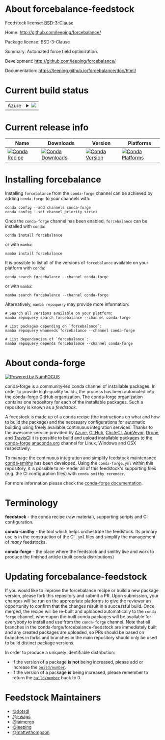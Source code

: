 About forcebalance-feedstock
============================

Feedstock license: [BSD-3-Clause](https://github.com/conda-forge/forcebalance-feedstock/blob/main/LICENSE.txt)

Home: http://github.com/leeping/forcebalance/

Package license: BSD-3-Clause

Summary: Automated force field optimization.

Development: http://github.com/leeping/forcebalance/

Documentation: https://leeping.github.io/forcebalance/doc/html/

Current build status
====================


<table>
    
  <tr>
    <td>Azure</td>
    <td>
      <details>
        <summary>
          <a href="https://dev.azure.com/conda-forge/feedstock-builds/_build/latest?definitionId=10229&branchName=main">
            <img src="https://dev.azure.com/conda-forge/feedstock-builds/_apis/build/status/forcebalance-feedstock?branchName=main">
          </a>
        </summary>
        <table>
          <thead><tr><th>Variant</th><th>Status</th></tr></thead>
          <tbody><tr>
              <td>linux_64_numpy1.22python3.10.____cpython</td>
              <td>
                <a href="https://dev.azure.com/conda-forge/feedstock-builds/_build/latest?definitionId=10229&branchName=main">
                  <img src="https://dev.azure.com/conda-forge/feedstock-builds/_apis/build/status/forcebalance-feedstock?branchName=main&jobName=linux&configuration=linux%20linux_64_numpy1.22python3.10.____cpython" alt="variant">
                </a>
              </td>
            </tr><tr>
              <td>linux_64_numpy1.22python3.8.____cpython</td>
              <td>
                <a href="https://dev.azure.com/conda-forge/feedstock-builds/_build/latest?definitionId=10229&branchName=main">
                  <img src="https://dev.azure.com/conda-forge/feedstock-builds/_apis/build/status/forcebalance-feedstock?branchName=main&jobName=linux&configuration=linux%20linux_64_numpy1.22python3.8.____cpython" alt="variant">
                </a>
              </td>
            </tr><tr>
              <td>linux_64_numpy1.22python3.9.____cpython</td>
              <td>
                <a href="https://dev.azure.com/conda-forge/feedstock-builds/_build/latest?definitionId=10229&branchName=main">
                  <img src="https://dev.azure.com/conda-forge/feedstock-builds/_apis/build/status/forcebalance-feedstock?branchName=main&jobName=linux&configuration=linux%20linux_64_numpy1.22python3.9.____cpython" alt="variant">
                </a>
              </td>
            </tr><tr>
              <td>linux_64_numpy1.23python3.11.____cpython</td>
              <td>
                <a href="https://dev.azure.com/conda-forge/feedstock-builds/_build/latest?definitionId=10229&branchName=main">
                  <img src="https://dev.azure.com/conda-forge/feedstock-builds/_apis/build/status/forcebalance-feedstock?branchName=main&jobName=linux&configuration=linux%20linux_64_numpy1.23python3.11.____cpython" alt="variant">
                </a>
              </td>
            </tr><tr>
              <td>osx_64_numpy1.22python3.10.____cpython</td>
              <td>
                <a href="https://dev.azure.com/conda-forge/feedstock-builds/_build/latest?definitionId=10229&branchName=main">
                  <img src="https://dev.azure.com/conda-forge/feedstock-builds/_apis/build/status/forcebalance-feedstock?branchName=main&jobName=osx&configuration=osx%20osx_64_numpy1.22python3.10.____cpython" alt="variant">
                </a>
              </td>
            </tr><tr>
              <td>osx_64_numpy1.22python3.8.____cpython</td>
              <td>
                <a href="https://dev.azure.com/conda-forge/feedstock-builds/_build/latest?definitionId=10229&branchName=main">
                  <img src="https://dev.azure.com/conda-forge/feedstock-builds/_apis/build/status/forcebalance-feedstock?branchName=main&jobName=osx&configuration=osx%20osx_64_numpy1.22python3.8.____cpython" alt="variant">
                </a>
              </td>
            </tr><tr>
              <td>osx_64_numpy1.22python3.9.____cpython</td>
              <td>
                <a href="https://dev.azure.com/conda-forge/feedstock-builds/_build/latest?definitionId=10229&branchName=main">
                  <img src="https://dev.azure.com/conda-forge/feedstock-builds/_apis/build/status/forcebalance-feedstock?branchName=main&jobName=osx&configuration=osx%20osx_64_numpy1.22python3.9.____cpython" alt="variant">
                </a>
              </td>
            </tr><tr>
              <td>osx_64_numpy1.23python3.11.____cpython</td>
              <td>
                <a href="https://dev.azure.com/conda-forge/feedstock-builds/_build/latest?definitionId=10229&branchName=main">
                  <img src="https://dev.azure.com/conda-forge/feedstock-builds/_apis/build/status/forcebalance-feedstock?branchName=main&jobName=osx&configuration=osx%20osx_64_numpy1.23python3.11.____cpython" alt="variant">
                </a>
              </td>
            </tr><tr>
              <td>osx_arm64_numpy1.22python3.10.____cpython</td>
              <td>
                <a href="https://dev.azure.com/conda-forge/feedstock-builds/_build/latest?definitionId=10229&branchName=main">
                  <img src="https://dev.azure.com/conda-forge/feedstock-builds/_apis/build/status/forcebalance-feedstock?branchName=main&jobName=osx&configuration=osx%20osx_arm64_numpy1.22python3.10.____cpython" alt="variant">
                </a>
              </td>
            </tr><tr>
              <td>osx_arm64_numpy1.22python3.8.____cpython</td>
              <td>
                <a href="https://dev.azure.com/conda-forge/feedstock-builds/_build/latest?definitionId=10229&branchName=main">
                  <img src="https://dev.azure.com/conda-forge/feedstock-builds/_apis/build/status/forcebalance-feedstock?branchName=main&jobName=osx&configuration=osx%20osx_arm64_numpy1.22python3.8.____cpython" alt="variant">
                </a>
              </td>
            </tr><tr>
              <td>osx_arm64_numpy1.22python3.9.____cpython</td>
              <td>
                <a href="https://dev.azure.com/conda-forge/feedstock-builds/_build/latest?definitionId=10229&branchName=main">
                  <img src="https://dev.azure.com/conda-forge/feedstock-builds/_apis/build/status/forcebalance-feedstock?branchName=main&jobName=osx&configuration=osx%20osx_arm64_numpy1.22python3.9.____cpython" alt="variant">
                </a>
              </td>
            </tr><tr>
              <td>osx_arm64_numpy1.23python3.11.____cpython</td>
              <td>
                <a href="https://dev.azure.com/conda-forge/feedstock-builds/_build/latest?definitionId=10229&branchName=main">
                  <img src="https://dev.azure.com/conda-forge/feedstock-builds/_apis/build/status/forcebalance-feedstock?branchName=main&jobName=osx&configuration=osx%20osx_arm64_numpy1.23python3.11.____cpython" alt="variant">
                </a>
              </td>
            </tr>
          </tbody>
        </table>
      </details>
    </td>
  </tr>
</table>

Current release info
====================

| Name | Downloads | Version | Platforms |
| --- | --- | --- | --- |
| [![Conda Recipe](https://img.shields.io/badge/recipe-forcebalance-green.svg)](https://anaconda.org/conda-forge/forcebalance) | [![Conda Downloads](https://img.shields.io/conda/dn/conda-forge/forcebalance.svg)](https://anaconda.org/conda-forge/forcebalance) | [![Conda Version](https://img.shields.io/conda/vn/conda-forge/forcebalance.svg)](https://anaconda.org/conda-forge/forcebalance) | [![Conda Platforms](https://img.shields.io/conda/pn/conda-forge/forcebalance.svg)](https://anaconda.org/conda-forge/forcebalance) |

Installing forcebalance
=======================

Installing `forcebalance` from the `conda-forge` channel can be achieved by adding `conda-forge` to your channels with:

```
conda config --add channels conda-forge
conda config --set channel_priority strict
```

Once the `conda-forge` channel has been enabled, `forcebalance` can be installed with `conda`:

```
conda install forcebalance
```

or with `mamba`:

```
mamba install forcebalance
```

It is possible to list all of the versions of `forcebalance` available on your platform with `conda`:

```
conda search forcebalance --channel conda-forge
```

or with `mamba`:

```
mamba search forcebalance --channel conda-forge
```

Alternatively, `mamba repoquery` may provide more information:

```
# Search all versions available on your platform:
mamba repoquery search forcebalance --channel conda-forge

# List packages depending on `forcebalance`:
mamba repoquery whoneeds forcebalance --channel conda-forge

# List dependencies of `forcebalance`:
mamba repoquery depends forcebalance --channel conda-forge
```


About conda-forge
=================

[![Powered by
NumFOCUS](https://img.shields.io/badge/powered%20by-NumFOCUS-orange.svg?style=flat&colorA=E1523D&colorB=007D8A)](https://numfocus.org)

conda-forge is a community-led conda channel of installable packages.
In order to provide high-quality builds, the process has been automated into the
conda-forge GitHub organization. The conda-forge organization contains one repository
for each of the installable packages. Such a repository is known as a *feedstock*.

A feedstock is made up of a conda recipe (the instructions on what and how to build
the package) and the necessary configurations for automatic building using freely
available continuous integration services. Thanks to the awesome service provided by
[Azure](https://azure.microsoft.com/en-us/services/devops/), [GitHub](https://github.com/),
[CircleCI](https://circleci.com/), [AppVeyor](https://www.appveyor.com/),
[Drone](https://cloud.drone.io/welcome), and [TravisCI](https://travis-ci.com/)
it is possible to build and upload installable packages to the
[conda-forge](https://anaconda.org/conda-forge) [anaconda.org](https://anaconda.org/)
channel for Linux, Windows and OSX respectively.

To manage the continuous integration and simplify feedstock maintenance
[conda-smithy](https://github.com/conda-forge/conda-smithy) has been developed.
Using the ``conda-forge.yml`` within this repository, it is possible to re-render all of
this feedstock's supporting files (e.g. the CI configuration files) with ``conda smithy rerender``.

For more information please check the [conda-forge documentation](https://conda-forge.org/docs/).

Terminology
===========

**feedstock** - the conda recipe (raw material), supporting scripts and CI configuration.

**conda-smithy** - the tool which helps orchestrate the feedstock.
                   Its primary use is in the construction of the CI ``.yml`` files
                   and simplify the management of *many* feedstocks.

**conda-forge** - the place where the feedstock and smithy live and work to
                  produce the finished article (built conda distributions)


Updating forcebalance-feedstock
===============================

If you would like to improve the forcebalance recipe or build a new
package version, please fork this repository and submit a PR. Upon submission,
your changes will be run on the appropriate platforms to give the reviewer an
opportunity to confirm that the changes result in a successful build. Once
merged, the recipe will be re-built and uploaded automatically to the
`conda-forge` channel, whereupon the built conda packages will be available for
everybody to install and use from the `conda-forge` channel.
Note that all branches in the conda-forge/forcebalance-feedstock are
immediately built and any created packages are uploaded, so PRs should be based
on branches in forks and branches in the main repository should only be used to
build distinct package versions.

In order to produce a uniquely identifiable distribution:
 * If the version of a package **is not** being increased, please add or increase
   the [``build/number``](https://docs.conda.io/projects/conda-build/en/latest/resources/define-metadata.html#build-number-and-string).
 * If the version of a package **is** being increased, please remember to return
   the [``build/number``](https://docs.conda.io/projects/conda-build/en/latest/resources/define-metadata.html#build-number-and-string)
   back to 0.

Feedstock Maintainers
=====================

* [@dotsdl](https://github.com/dotsdl/)
* [@j-wags](https://github.com/j-wags/)
* [@jaimergp](https://github.com/jaimergp/)
* [@leeping](https://github.com/leeping/)
* [@mattwthompson](https://github.com/mattwthompson/)


